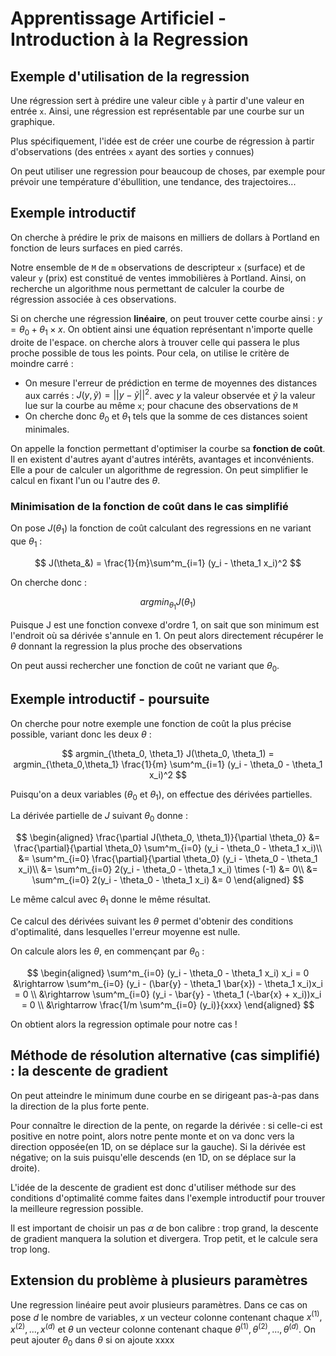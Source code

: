 # Apprentissage Artificiel - Introduction à la Regression

## Exemple d'utilisation de la regression

Une régression sert à prédire une valeur cible `y` à partir d'une valeur en entrée `x`. Ainsi, une régression est représentable par une courbe sur un graphique.

Plus spécifiquement, l'idée est de créer une courbe de régression à partir d'observations (des entrées `x` ayant des sorties `y` connues)

On peut utiliser une regression pour beaucoup de choses, par exemple pour prévoir une température d'ébullition, une tendance, des trajectoires...

## Exemple introductif

On cherche à prédire le prix de maisons en milliers de dollars à Portland en fonction de leurs surfaces en pied carrés.

Notre ensemble de `M` de `m` observations de descripteur `x` (surface) et de valeur `y` (prix) est constitué de ventes immobilières à Portland. Ainsi, on recherche un algorithme nous permettant de calculer la courbe de régression associée à ces observations.

Si on cherche une régression **linéaire**, on peut trouver cette courbe ainsi : $y = \theta_0 + \theta_1 \times x$. On obtient ainsi une équation représentant n'importe quelle droite de l'espace. on cherche alors à trouver celle qui passera le plus proche possible de tous les points. Pour cela, on utilise le critère de moindre carré :

- On mesure l'erreur de prédiction en terme de moyennes des distances aux carrés : $J(y, ỹ) = ||y - ỹ||^2$. avec $y$ la valeur observée et $ỹ$ la valeur lue sur la courbe au même `x`; pour chacune des observations de `M`
- On cherche donc $\theta_0$ et $\theta_1$ tels que la somme de ces distances soient minimales.

On appelle la fonction permettant d'optimiser la courbe sa **fonction de coût**. Il en existent d'autres ayant d'autres intérêts, avantages et inconvénients. Elle a pour de calculer un algorithme de regression. On peut simplifier le calcul en fixant l'un ou l'autre des $\theta$.

### Minimisation de la fonction de coût dans le cas simplifié

On pose $J(\theta_1)$ la fonction de coût calculant des regressions en ne variant que $\theta_1$ :

$$
J(\theta_&) = \frac{1}{m}\sum^m_{i=1} (y_i - \theta_1 x_i)^2
$$

On cherche donc :

$$
argmin_{\theta_1} J(\theta_1)
$$

Puisque J est une fonction convexe d'ordre 1, on sait que son minimum est l'endroit où sa dérivée s'annule en 1. On peut alors directement récupérer le $\theta$ donnant la regression la plus proche des observations

<!-- TODO : Ajouter la dérivée

moy(xy)
--------
moy(x*x)

-->

On peut aussi rechercher une fonction de coût ne variant que $\theta_0$.

## Exemple introductif - poursuite

On cherche pour notre exemple une fonction de coût la plus précise possible, variant donc les deux $\theta$ :

$$
argmin_{\theta_0, \theta_1} J(\theta_0, \theta_1) = argmin_{\theta_0,\theta_1} \frac{1}{m} \sum^m_{i=1} (y_i - \theta_0 - \theta_1 x_i)^2
$$

Puisqu'on a deux variables ($\theta_0$ et $\theta_1$), on effectue des dérivées partielles.

La dérivée partielle de $J$ suivant $\theta_0$ donne :

<!-- FIXME : Verifier -->

$$
\begin{aligned}
    \frac{\partial J(\theta_0, \theta_1)}{\partial \theta_0} &= \frac{\partial}{\partial \theta_0} \sum^m_{i=0} (y_i - \theta_0 - \theta_1 x_i)\\
    &= \sum^m_{i=0} \frac{\partial}{\partial \theta_0} (y_i - \theta_0 - \theta_1 x_i)\\
    &= \sum^m_{i=0} 2(y_i - \theta_0 - \theta_1 x_i) \times (-1) &= 0\\
    &= \sum^m_{i=0} 2(y_i - \theta_0 - \theta_1 x_i) &= 0
\end{aligned}
$$

Le même calcul avec $\theta_1$ donne le même résultat.

Ce calcul des dérivées suivant les $\theta$ permet d'obtenir des conditions d'optimalité, dans lesquelles l'erreur moyenne est nulle.

On calcule alors les $\theta$, en commençant par $\theta_0$ :

<!-- TODO : A COMPLETER -->

$$
\begin{aligned}
    \sum^m_{i=0} (y_i - \theta_0 - \theta_1 x_i) x_i = 0 &\rightarrow \sum^m_{i=0} (y_i - (\bar{y} - \theta_1 \bar{x}) - \theta_1 x_i)x_i = 0 \\
     &\rightarrow \sum^m_{i=0} (y_i - \bar{y} - \theta_1 (-\bar{x} + x_i))x_i = 0 \\
     &\rightarrow \frac{1/m \sum^m_{i=0} (y_i)}{xxx}
\end{aligned}
$$

On obtient alors la regression optimale pour notre cas !

## Méthode de résolution alternative (cas simplifié) : la descente de gradient

On peut atteindre le minimum dune courbe en se dirigeant pas-à-pas dans la direction de la plus forte pente.

Pour connaître le direction de la pente, on regarde la dérivée : si celle-ci est positive en notre point, alors notre pente monte et on va donc vers la direction opposée(en 1D, on se déplace sur la gauche). Si la dérivée est négative; on la suis puisqu'elle descends (en 1D, on se déplace sur la droite).

L'idée de la descente de gradient est donc d'utiliser méthode sur des conditions d'optimalité comme faites dans l'exemple introductif pour trouver la meilleure regression possible.

<!-- TODO : Ajouter la visualisation de $\alpha$ de google -->

Il est important de choisir un pas $\alpha$ de bon calibre : trop grand, la descente de gradient manquera la solution et divergera. Trop petit, et le calcule sera trop long.

## Extension du problème à plusieurs paramètres

<!-- TODO: Compléter -->

Une regression linéaire peut avoir plusieurs paramètres. Dans ce cas on pose $d$ le nombre de variables, $x$ un vecteur colonne contenant chaque $x^{(1)}, x^{(2)}, ..., x^{(d)}$ et $\theta$ un vecteur colonne contenant chaque $\theta^{(1)}, \theta^{(2)}, ..., \theta^{(d)}$. On peut ajouter $\theta_0$ dans $\theta$ si on ajoute xxxx
